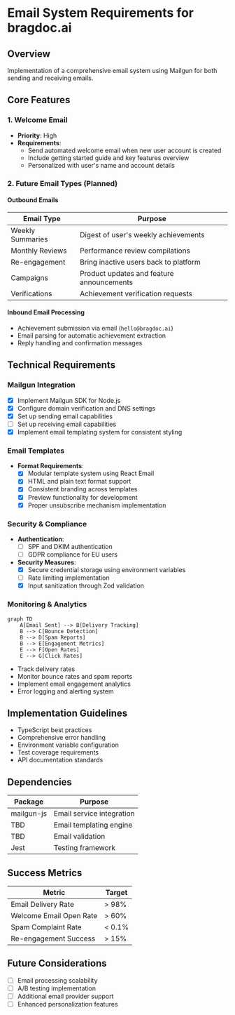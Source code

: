 # Email System Requirements for bragdoc.ai

## Overview

Implementation of a comprehensive email system using Mailgun for both sending and receiving emails.

## Core Features

### 1. Welcome Email

- **Priority**: High
- **Requirements**:
  - Send automated welcome email when new user account is created
  - Include getting started guide and key features overview
  - Personalized with user's name and account details

### 2. Future Email Types (Planned)

#### Outbound Emails

| Email Type       | Purpose                                   |
| ---------------- | ----------------------------------------- |
| Weekly Summaries | Digest of user's weekly achievements      |
| Monthly Reviews  | Performance review compilations           |
| Re-engagement    | Bring inactive users back to platform     |
| Campaigns        | Product updates and feature announcements |
| Verifications    | Achievement verification requests         |

#### Inbound Email Processing

- Achievement submission via email (`hello@bragdoc.ai`)
- Email parsing for automatic achievement extraction
- Reply handling and confirmation messages

## Technical Requirements

### Mailgun Integration

- [x] Implement Mailgun SDK for Node.js
- [x] Configure domain verification and DNS settings
- [x] Set up sending email capabilities
- [ ] Set up receiving email capabilities
- [x] Implement email templating system for consistent styling

### Email Templates

- **Format Requirements**:
  - [x] Modular template system using React Email
  - [x] HTML and plain text format support
  - [x] Consistent branding across templates
  - [x] Preview functionality for development
  - [x] Proper unsubscribe mechanism implementation

### Security & Compliance

- **Authentication**:
  - [ ] SPF and DKIM authentication
  - [ ] GDPR compliance for EU users
- **Security Measures**:
  - [x] Secure credential storage using environment variables
  - [ ] Rate limiting implementation
  - [x] Input sanitization through Zod validation

### Monitoring & Analytics

```mermaid
graph TD
    A[Email Sent] --> B[Delivery Tracking]
    B --> C[Bounce Detection]
    B --> D[Spam Reports]
    B --> E[Engagement Metrics]
    E --> F[Open Rates]
    E --> G[Click Rates]
```

- Track delivery rates
- Monitor bounce rates and spam reports
- Implement email engagement analytics
- Error logging and alerting system

## Implementation Guidelines

- TypeScript best practices
- Comprehensive error handling
- Environment variable configuration
- Test coverage requirements
- API documentation standards

## Dependencies

| Package    | Purpose                   |
| ---------- | ------------------------- |
| mailgun-js | Email service integration |
| TBD        | Email templating engine   |
| TBD        | Email validation          |
| Jest       | Testing framework         |

## Success Metrics

| Metric                  | Target |
| ----------------------- | ------ |
| Email Delivery Rate     | > 98%  |
| Welcome Email Open Rate | > 60%  |
| Spam Complaint Rate     | < 0.1% |
| Re-engagement Success   | > 15%  |

## Future Considerations

- [ ] Email processing scalability
- [ ] A/B testing implementation
- [ ] Additional email provider support
- [ ] Enhanced personalization features
